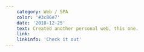 ```yaml
---
    category: Web / SPA
    color: '#3c86e7'
    date: '2018-12-25'
    text: Created another personal web, this one.
    link: 
    linkinfo: 'Check it out'
---
```

